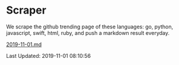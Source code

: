 # Scraper

We scrape the github trending page of these languages: go, python, javascript, swift, html, ruby, and push a markdown result everyday.

[2019-11-01.md](https://github.com/henson/Scraper/blob/master/2019-11-01.md)

Last Updated: 2019-11-01 08:10:56